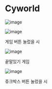# Cyworld

![image](https://user-images.githubusercontent.com/51785795/211342075-79c50e90-a81c-4ab2-9357-95f13cfeca22.png)

![image](https://user-images.githubusercontent.com/51785795/211342217-74c9fa39-b916-4864-8f43-74faaa052179.png)

게임 버튼 눌렀을 시

![image](https://user-images.githubusercontent.com/51785795/211342439-a146fc5d-48ba-4dc4-8a84-f27b7aa60255.png)

끝말있기 게임 

![image](https://user-images.githubusercontent.com/51785795/211342542-2d00d014-e186-47ea-97bb-b09d1444bfa3.png)

쥬크박스 버튼 눌렀을 시
